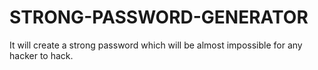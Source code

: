 # STRONG-PASSWORD-GENERATOR
It will create a strong password which will be almost impossible for any hacker to hack.
